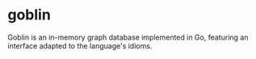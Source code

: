 # goblin
Goblin is an in-memory graph database implemented in Go, featuring an interface adapted to the language's idioms.
